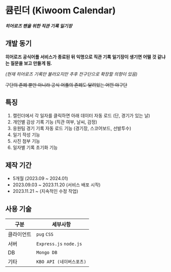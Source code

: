 # 큠린더 (Kiwoom Calendar)

##### 히어로즈 팬을 위한 직관 기록 일기장

## 개발 동기
**히어로즈 공식어플 서비스가 종료된 뒤 익명으로 직관 기록 일기장이 생기면 어떨 것 같냐는 질문을 보고 만들게 됨.**

*(현재 히어로즈 기록만 불러오지만 추후 전구단으로 확장할 의향이 있음)*

~~구단의 존폐 뿐만 아니라 공식 어플의 존폐도 달려있는 어떤 야구단~~

## 특징
1. 캘린더에서 각 일자를 클릭하면 아래 데이터 자동 로드 (단, 경기가 있는 날)
2. 개인별 감상 기록 기능 (직관 여부, 날씨, 감정)
3. 응원팀 경기 기록 자동 로드 기능 (경기장, 스코어보드, 선발투수)
4. 일기 작성 기능
5. 사진 첨부 기능
6. 일자별 기록 초기화 기능

## 제작 기간
- 5개월 (2023.09 ~ 2024.01)
- 2023.09.03 ~ 2023.11.20 (서비스 배포 시작)
- 2023.11.21 ~ (지속적인 수정 작업)

## 사용 기술

| 구분 | 세부사항 |
| --- | --- |
| 클라이언트 | `pug` `CSS` |
| 서버 | `Express.js` `node.js` |
| DB | `Mongo DB`|
| 기타 | `KBO API (네이버스포츠)` |
